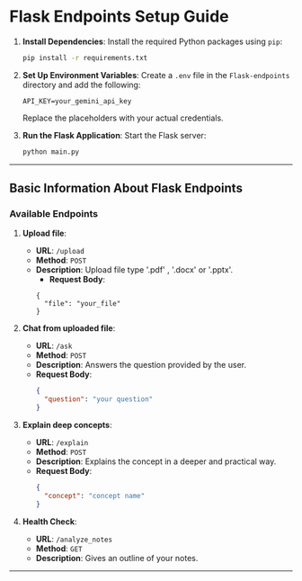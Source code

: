 # Flask Endpoints Setup Guide

1. **Install Dependencies**:
   Install the required Python packages using `pip`:
   ```bash
   pip install -r requirements.txt
   ```

2. **Set Up Environment Variables**:
   Create a `.env` file in the `Flask-endpoints` directory and add the following:
   ```env
   API_KEY=your_gemini_api_key
   ```
   Replace the placeholders with your actual credentials.

3. **Run the Flask Application**:
   Start the Flask server:
   ```bash
   python main.py
   ```

---

## Basic Information About Flask Endpoints

### Available Endpoints

1. **Upload file**:
   - **URL**: `/upload`
   - **Method**: `POST`
   - **Description**: Upload file type '.pdf' , '.docx' or '.pptx'.
      - **Request Body**:
     ```form-data
     {
       "file": "your_file"
     }
     ```

2. **Chat from uploaded file**:
   - **URL**: `/ask`
   - **Method**: `POST`
   - **Description**: Answers the question provided by the user.
   - **Request Body**:
     ```json
     {
       "question": "your question"
     }
     ```

3. **Explain deep concepts**:
   - **URL**: `/explain`
   - **Method**: `POST`
   - **Description**: Explains the concept in a deeper and practical way.
   - **Request Body**:
     ```json
     {
       "concept": "concept name"
     }
     ```

4. **Health Check**:
   - **URL**: `/analyze_notes`
   - **Method**: `GET`
   - **Description**: Gives an outline of your notes.

---
